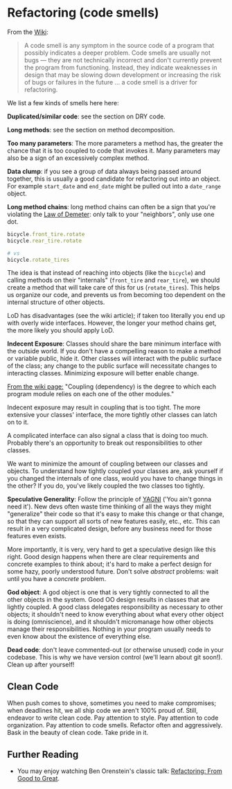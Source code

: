 # Refactoring (code smells)

From the [Wiki](http://en.wikipedia.org/wiki/Code_smell):

> A code smell is any symptom in the source code of a program that
> possibly indicates a deeper problem. Code smells are usually not
> bugs — they are not technically incorrect and don't currently
> prevent the program from functioning. Instead, they indicate
> weaknesses in design that may be slowing down development or
> increasing the risk of bugs or failures in the future ... a code
> smell is a driver for refactoring.

We list a few kinds of smells here here:

**Duplicated/similar code**: see the section on DRY code.

**Long methods**: see the section on method decomposition.

**Too many parameters**: The more parameters a method has, the greater
the chance that it is too coupled to code that invokes it. Many
parameters may also be a sign of an excessively complex method.

**Data clump**: if you see a group of data always being passed around
together, this is usually a good candidate for refactoring out into an
object. For example `start_date` and `end_date` might be pulled out
into a `date_range` object.

**Long method chains**: long method chains can often be a sign that
you're violating the [Law of Demeter][wiki-demeter]: only talk to your
"neighbors", only use one dot.

```ruby
bicycle.front_tire.rotate
bicycle.rear_tire.rotate

# vs
bicycle.rotate_tires
```

The idea is that instead of reaching into objects (like the `bicycle`)
and calling methods on their "internals" (`front_tire` and
`rear_tire`), we should create a method that will take care of this
for us (`rotate_tires`). This helps us organize our code, and prevents
us from becoming too dependent on the internal structure of other
objects.

LoD has disadvantages (see the wiki article); if taken too literally
you end up with overly wide interfaces. However, the longer your
method chains get, the more likely you should apply LoD.

[wiki-demeter]: http://en.wikipedia.org/wiki/Law_Of_Demeter
[informit-demeter]: http://www.informit.com/articles/article.aspx?p=1834700&seqNum=6

**Indecent Exposure**: Classes should share the bare minimum interface
with the outside world. If you don't have a compelling reason to make
a method or variable public, hide it. Other classes will interact with
the public surface of the class; any change to the public surface will
necessitate changes to interacting classes. Minimizing exposure will
better enable change.

[From the wiki page:][coupling-wiki] "Coupling (dependency) is the
degree to which each program module relies on each one of the other
modules."

Indecent exposure may result in coupling that is too tight. The more
extensive your classes' interface, the more tightly other classes can
latch on to it.

A complicated interface can also signal a class that is doing too
much. Probably there's an opportunity to break out responsibilities to
other classes.

We want to minimize the amount of coupling between our classes and
objects. To understand how tightly coupled your classes are, ask
yourself if you changed the internals of one class, would you have to
change things in the other? If you do, you've likely coupled the two
classes too tightly.

[coupling-principles]:http://www.jasoncoffin.com/cohesion-and-coupling-principles-of-orthogonal-object-oriented-programming/
[coupling-wiki]:http://en.wikipedia.org/wiki/Coupling_(computer_programming)

**Speculative Generality**: Follow the principle of
[YAGNI][wiki-yagni] ('You ain't gonna need it'). New devs often waste
time thinking of all the ways they might "generalize" their code so
that it's easy to make this change or that change, so that they can
support all sorts of new features easily, etc., etc. This can result
in a very complicated design, before any business need for those
features even exists.

More importantly, it is very, very hard to get a speculative design
like this right. Good design happens when there are clear requirements
and concrete examples to think about; it's hard to make a perfect
design for some hazy, poorly understood future. Don't solve *abstract*
problems: wait until you have a *concrete* problem.

[wiki-yagni]: http://en.wikipedia.org/wiki/You_ain't_gonna_need_it

**God object**: A god object is one that is very tightly connected to
all the other objects in the system. Good OO design results in classes
that are lightly coupled. A good class delegates responsibility as
necessary to other objects; it shouldn't need to know everything about
what every other object is doing (omniscience), and it shouldn't
micromanage how other objects manage their responsibilities. Nothing
in your program usually needs to even know about the existence of
everything else.

**Dead code**: don't leave commented-out (or otherwise unused) code in
your codebase. This is why we have version control (we'll learn about
git soon!). Clean up after yourself!

## Clean Code

When push comes to shove, sometimes you need to make compromises; when
deadlines hit, we all ship code we aren't 100% proud of. Still,
endeavor to write clean code. Pay attention to style. Pay attention to
code organization. Pay attention to code smells. Refactor often and
aggressively. Bask in the beauty of clean code. Take pride in it.

## Further Reading

* You may enjoy watching Ben Orenstein's classic talk:
  [Refactoring: From Good to Great][refactoring-talk].

[refactoring-talk]: http://www.confreaks.com/videos/1233-aloharuby2012-refactoring-from-good-to-great
